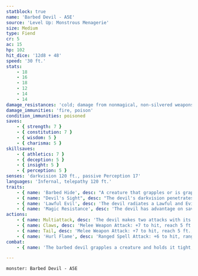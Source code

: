 ```yaml
---
statblock: true
name: 'Barbed Devil - A5E'
source: 'Level Up: Monstrous Menagerie'
size: Medium
type: Fiend
cr: 5
ac: 15
hp: 102
hit_dice: '12d8 + 48'
speed: '30 ft.'
stats:
    - 18
    - 16
    - 18
    - 12
    - 14
    - 14
damage_resistances: 'cold; damage from nonmagical, non-silvered weapons'
damage_immunities: 'fire, poison'
condition_immunities: poisoned
saves:
    - { strength: 7 }
    - { constitution: 7 }
    - { wisdom: 5 }
    - { charisma: 5 }
skillsaves:
    - { athletics: 7 }
    - { deception: 5 }
    - { insight: 5 }
    - { perception: 5 }
senses: 'darkvision 120 ft., passive Perception 17'
languages: 'Infernal, telepathy 120 ft.'
traits:
    - { name: 'Barbed Hide', desc: "A creature that grapples or is grappled by the devil takes 5 (1d10) piercing damage at the beginning of the devil's turn." }
    - { name: "Devil's Sight", desc: "The devil's darkvision penetrates magical darkness." }
    - { name: 'Lawful Evil', desc: 'The devil radiates a Lawful and Evil aura.' }
    - { name: 'Magic Resistance', desc: 'The devil has advantage on saving throws against spells and magical effects.' }
actions:
    - { name: Multiattack, desc: 'The devil makes two attacks with its claws and one with its tail. Alternatively, it uses Hurl Flame twice.' }
    - { name: Claws, desc: 'Melee Weapon Attack: +7 to hit, reach 5 ft., one target. Hit: 7 (1d8 + 3) piercing damage. If both claw attacks hit the same Medium or smaller creature, it is grappled (escape DC 15). While the target is grappled, this attack may be used only against the grappled creature and has advantage against that creature.' }
    - { name: Tail, desc: 'Melee Weapon Attack: +7 to hit, reach 5 ft., one target the devil is not grappling. Hit: 10 (2d6 + 3) piercing damage.' }
    - { name: 'Hurl Flame', desc: 'Ranged Spell Attack: +6 to hit, range 150 ft., one target. Hit: 10 (3d6) fire damage. If the target is a creature, it catches on fire, taking 5 (1d10) ongoing fire damage. If the target is an unattended flammable object, it catches on fire. A creature can use an action to extinguish this fire.' }
combat:
    - { name: 'The barbed devil grapples a creature and holds it tight, using its tail to fend off other attackers', desc: 'Until it closes with its enemy, it hurls flame. A barbed devil follows instructions from its superiors and never deserts a post or abandons a pursuit.' }

---
```

```statblock
monster: Barbed Devil - A5E
```
